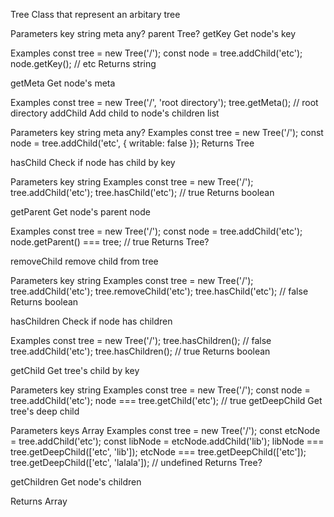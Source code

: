 Tree
Class that represent an arbitary tree

Parameters
key string
meta any?
parent Tree?
getKey
Get node's key

Examples
const tree = new Tree('/');
const node = tree.addChild('etc');
node.getKey(); // etc
Returns string

getMeta
Get node's meta

Examples
const tree = new Tree('/', 'root directory');
tree.getMeta(); // root directory
addChild
Add child to node's children list

Parameters
key string
meta any?
Examples
const tree = new Tree('/');
const node = tree.addChild('etc', { writable: false });
Returns Tree

hasChild
Check if node has child by key

Parameters
key string
Examples
const tree = new Tree('/');
tree.addChild('etc');
tree.hasChild('etc'); // true
Returns boolean

getParent
Get node's parent node

Examples
const tree = new Tree('/');
const node = tree.addChild('etc');
node.getParent() === tree; // true
Returns Tree?

removeChild
remove child from tree

Parameters
key string
Examples
const tree = new Tree('/');
tree.addChild('etc');
tree.removeChild('etc');
tree.hasChild('etc'); // false
Returns boolean

hasChildren
Check if node has children

Examples
const tree = new Tree('/');
tree.hasChildren(); // false
tree.addChild('etc');
tree.hasChildren(); // true
Returns boolean

getChild
Get tree's child by key

Parameters
key string
Examples
const tree = new Tree('/');
const node = tree.addChild('etc');
node === tree.getChild('etc'); // true
getDeepChild
Get tree's deep child

Parameters
keys Array<string>
Examples
const tree = new Tree('/');
const etcNode = tree.addChild('etc');
const libNode = etcNode.addChild('lib');
libNode === tree.getDeepChild(['etc', 'lib']);
etcNode === tree.getDeepChild(['etc']);
tree.getDeepChild(['etc', 'lalala']); // undefined
Returns Tree?

getChildren
Get node's children

Returns Array<Tree>